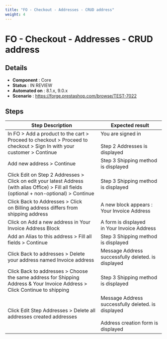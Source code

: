 ```yaml
---
title: "FO - Checkout - Addresses - CRUD address"
weight: 4
---
```


# FO - Checkout - Addresses - CRUD address
## Details
* **Component** : Core
* **Status** : IN REVIEW
* **Automated on** : 8.1.x, 9.0.x
* **Scenario** : https://forge.prestashop.com/browse/TEST-7022

## Steps
| Step Description | Expected result |
| ----- | ----- |
| In FO > Add a product to the cart > Proceed to checkout > Proceed to checkout > Sign In with your customer > Continue | You are signed in<br><br>Step 2 Addresses is displayed |
| Add new address > Continue | Step 3 Shipping method is displayed |
| Click Edit on Step 2 Addresses > Click on edit your latest Address (with alias Office) > Fill all fields (optional + non-optional) > Continue | Step 3 Shipping method is displayed |
| Click Back to Addresses > Click on Billing address differs from shipping address | A new block appears : Your Invoice Address |
| Click on Add a new address in Your Invoice Address Block | A form is displayed in Your Invoice Address |
| Add an Alias to this address > Fill all fields > Continue | Step 3 Shipping method is displayed |
| Click Back to addresses > Delete your address named Invoice address | Message Address successfully deleted. is displayed |
| Click Back to addresses > Choose the same address for Shipping Address & Your Invoice Address > Click Continue to shipping | Step 3 Shipping method is displayed |
| Click Edit Step Addresses > Delete all addresses created addresses | Message Address successfully deleted. is displayed<br><br>Address creation form is displayed |
